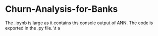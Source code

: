 # Churn-Analysis-for-Banks
The .ipynb is large as it contains ths console output of ANN.
The code is exported in the .py file.
\t
a
